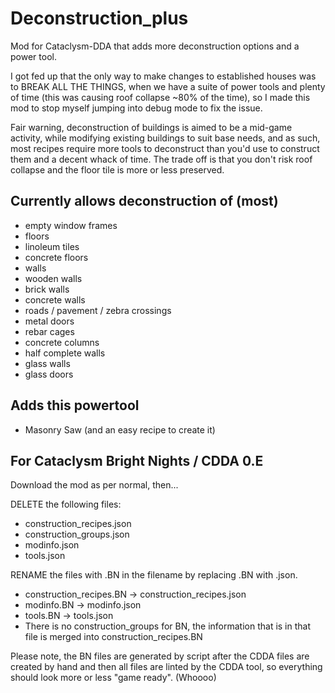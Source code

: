 # Deconstruction_plus
Mod for Cataclysm-DDA that adds more deconstruction options and a power tool.

I got fed up that the only way to make changes to established houses was to BREAK ALL THE THINGS, when we 
have a suite of power tools and plenty of time (this was causing roof collapse ~80% of the time), so I made 
this mod to stop myself jumping into debug mode to fix the issue.

Fair warning, deconstruction of buildings is aimed to be a mid-game activity, while modifying existing 
buildings to suit base needs, and as such, most recipes require more tools to deconstruct than you'd use to 
construct them and a decent whack of time. The trade off is that you don't risk roof collapse and the 
floor tile is more or less preserved.

## Currently allows deconstruction of (most)
- empty window frames
- floors
- linoleum tiles
- concrete floors
- walls
- wooden walls
- brick walls
- concrete walls
- roads / pavement / zebra crossings
- metal doors
- rebar cages
- concrete columns
- half complete walls
- glass walls
- glass doors


## Adds this powertool
- Masonry Saw (and an easy recipe to create it)

## For Cataclysm Bright Nights / CDDA 0.E
Download the mod as per normal, then... 

DELETE the following files:
- construction_recipes.json
- construction_groups.json
- modinfo.json
- tools.json

RENAME the files with .BN in the filename by replacing .BN with .json.
- construction_recipes.BN -> construction_recipes.json
- modinfo.BN -> modinfo.json 
- tools.BN -> tools.json
- There is no construction_groups for BN, the information that is in that file is merged into construction_recipes.BN

Please note, the BN files are generated by script after the CDDA files are created by hand and then 
all files are linted by the CDDA tool, so everything should look more or less "game ready". (Whoooo)